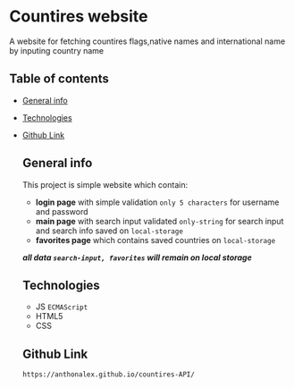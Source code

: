 # Countires website
A website for fetching countires flags,native names and international name by inputing country name

## Table of contents

* [General info](#general-info)
* [Technologies](#technologies)
* [Github Link](#github-link)

  ## General info
  This project is simple website which contain:
  - **login page** with simple validation `only 5 characters` for username and password
  - **main page** with search input validated `only-string` for search input and search info saved on `local-storage`
  - **favorites page** which contains saved countries on `local-storage` 

  ***all data `search-input, favorites` will remain on local storage***

  ## Technologies
    - JS `ECMAScript`
    - HTML5
    - CSS 

  ## Github Link
    `https://anthonalex.github.io/countires-API/`
